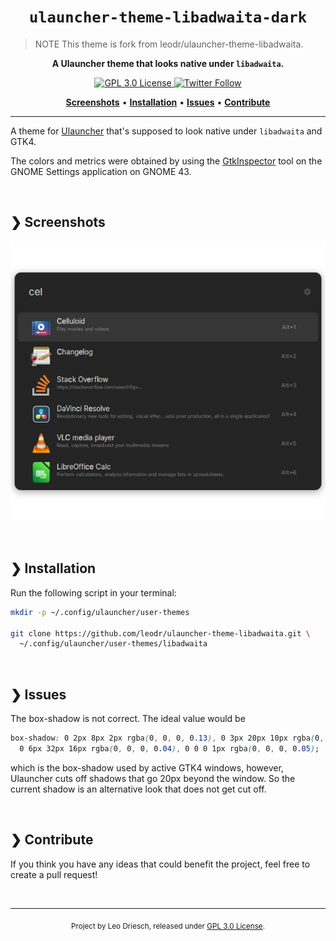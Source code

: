 <h1 align="center">
  <code>ulauncher-theme-libadwaita-dark</code>
</h1>

> NOTE
> This theme is fork from leodr/ulauncher-theme-libadwaita.

<p align="center">
    <strong>A Ulauncher theme that looks native under <code>libadwaita</code>.</strong>
</p>

<p align="center"> 
    <a href="https://github.com/leodr/ulauncher-theme-libadwaita/blob/main/LICENSE">
        <img alt="GPL 3.0 License" src="https://img.shields.io/github/license/leodr/ulauncher-theme-libadwaita?color=%23A855F7&labelColor=%2327272A&style=for-the-badge">
    </a>
    <a href="https://twitter.com/leodriesch">
        <img alt="Twitter Follow" src="https://img.shields.io/twitter/follow/leodriesch?color=%2338BDF8&labelColor=%2327272A&style=for-the-badge">
    </a>
</p>

<p align="center">
    <a href="#-screenshots"><b>Screenshots</b></a>
    <span>  •  </span>
    <a href="#-installation"><b>Installation</b></a>
    <span>  •  </span>
    <a href="#-issues"><b>Issues</b></a>
    <span>  •  </span>
    <a href="#-contribute"><b>Contribute</b></a>  
</p>

---

A theme for [Ulauncher](https://ulauncher.io/) that's supposed to look native
under `libadwaita` and GTK4.

The colors and metrics were obtained by using the
[GtkInspector](https://wiki.gnome.org/Projects/GTK/Inspector) tool on the GNOME
Settings application on GNOME 43.

<br>

## ❯ Screenshots

![Screenshot of ulauncher-theme-libadwaita](./screenshot.webp)

<br>

## ❯ Installation

Run the following script in your terminal:

```bash
mkdir -p ~/.config/ulauncher/user-themes

git clone https://github.com/leodr/ulauncher-theme-libadwaita.git \
  ~/.config/ulauncher/user-themes/libadwaita
```

<br>

## ❯ Issues

The box-shadow is not correct. The ideal value would be

```css
box-shadow: 0 2px 8px 2px rgba(0, 0, 0, 0.13), 0 3px 20px 10px rgba(0, 0, 0, 0.09),
  0 6px 32px 16px rgba(0, 0, 0, 0.04), 0 0 0 1px rgba(0, 0, 0, 0.05);
```

which is the box-shadow used by active GTK4 windows, however, Ulauncher cuts off
shadows that go 20px beyond the window. So the current shadow is an alternative
look that does not get cut off.

<br>

## ❯ Contribute

If you think you have any ideas that could benefit the project, feel free to
create a pull request!

<br>

---

<p align="center">
    <sub>
        Project by Leo Driesch, released under <a href="https://github.com/leodr/ulauncher-theme-libadwaita/blob/main/LICENSE">GPL 3.0 License</a>.
    </sub>
</p>
